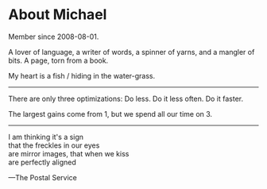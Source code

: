 # About Michael

Member since 2008-08-01.

A lover of language,
a writer of words,
a spinner of yarns,
and a mangler of bits.
A page, torn from a book.

My heart is a fish / hiding in the water-grass.

---

There are only three optimizations: Do less. Do it less often. Do it faster.

The largest gains come from 1, but we spend all our time on 3.

---

I am thinking it's a sign \
that the freckles in our eyes \
are mirror images, that when we kiss \
are perfectly aligned

 —The Postal Service
